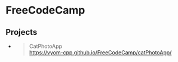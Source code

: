 # FreeCodeCamp
## Projects

- > CatPhotoApp<br>https://vyom-cpp.github.io/FreeCodeCamp/catPhotoApp/
